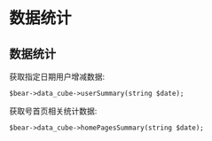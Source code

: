 # 数据统计

## 数据统计

获取指定日期用户增减数据:

```
$bear->data_cube->userSummary(string $date);
```

获取号首页相关统计数据:

```
$bear->data_cube->homePagesSummary(string $date);
```



